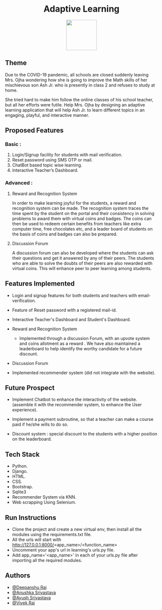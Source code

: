 
<h1 align="center">Adaptive Learning</h1>

<p align="center">
 
 <img src="https://user-images.githubusercontent.com/54600788/161241010-a5cf749f-9dd4-4ff8-9926-6a9b186919a9.png" height=100 width=100>

</p>



## Theme

Due to the COVID-19 pandemic, all schools are closed suddenly leaving Mrs. Ojha wondering how she is going to improve the Math skills of her mischievous son Ash Jr. who is presently in class 2 and refuses to study at home.

She tried hard to make him follow the online classes of his school teacher, but all her efforts were futile. Help Mrs. Ojha by designing an adaptive learning application that will help Ash Jr. to learn different topics in an engaging, playful, and interactive manner.



## Proposed Features 

### Basic :

1. Login/Signup facility for students with mail verification.
2. Reset password using SMS OTP or mail.
3. ChatBot based topic wise learning.
4. Interactive Teacher’s Dashboard.

### Advanced :

1. Reward and Recognition System

    In order to make learning joyful for the students, a reward and recognition system can be made. The recognition system traces the time spent by the student on the portal and their consistency in solving problems to award them with virtual coins and badges. The coins can then be used to redeem certain benefits from teachers like extra computer time, free chocolates etc, and a leader board of students on the basis of coins and badges can also be prepared.

2. Discussion Forum

    A discussion forum can also be developed where the students can ask their questions and get it answered by any of their peers. The students who are able to solve the doubts of their peers are also rewarded with virtual coins. This will enhance peer to peer learning among students.



## Features Implemented 

- Login and signup features for both students and teachers with email-verification.
          
- Feature of Reset password with a registered mail-id.

- Interactive Teacher's Dashboard and Student's Dashboard.

- Reward and Recognition System
    
    * Implemented through a discussion Forum, with an upvote system and coins allotment as a reward . We have also maintained a leaderboard to help identify the worthy candidate for a future discount.

- Discussion Forum
         
- Implemented recommender system (did not integrate with the website).

## Future Prospect

- Implement Chatbot to enhance the interactivity of the website. (assemble it with the recommender system, to enhance the User experience).
        
- Implement a payment subroutine, so that a teacher can make a course paid if he/she wills to do so.

- Discount system : special discount to the students with a higher position on the leaderboard. 



## Tech Stack

- Python.
- Django.
- HTML.
- CSS.
- Bootstrap.
- Sqlite3
- Recommender System via KNN.
- Web scrapping Using Selenium.

## Run Instructions

- Clone the project and create a new virtual env, then install all the modules using the requirements.txt file.
- All the urls will start with http://127.0.0.1:8000/<app_name>/<function_name>
- Uncomment your app's url in learning's urls.py file.
- Add app_name='<app_name>' in each of your urls.py file after importing all the required modules.
## Authors

- [@Deepanshu Raj](https://github.com/deepanshu-Raj)
- [@Anushka Srivastava](https://github.com/Anushkaa-Srivastava)
- [@Ayush Srivastava](https://github.com/ayush-srivastava99)
- [@Vivek Rai](https://github.com/Blazer-007)

